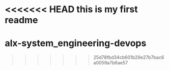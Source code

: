 <<<<<<< HEAD
this is my first readme
=======
# alx-system_engineering-devops
>>>>>>> 25d78fbd34cb601b29e27b7bac6a0059a7b6ae57
